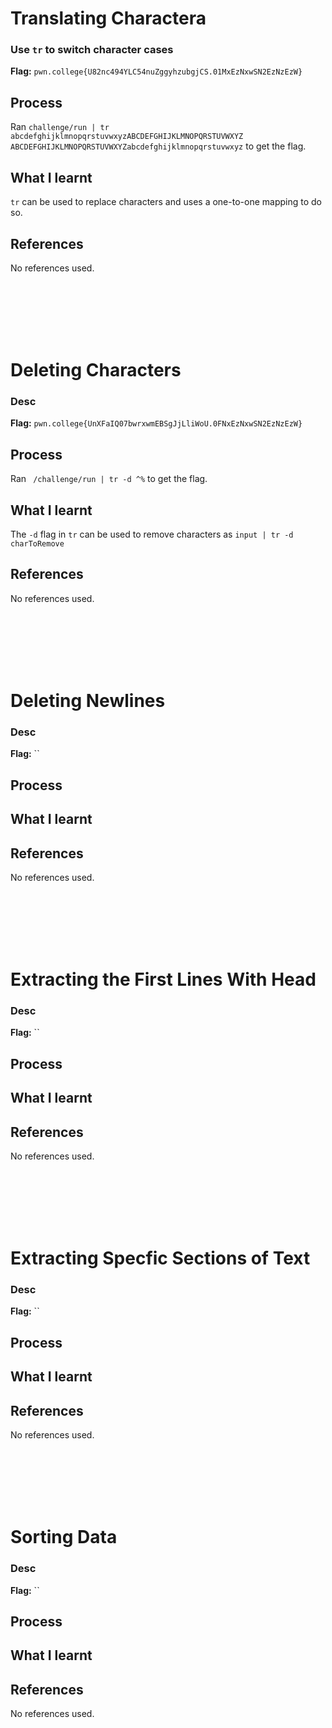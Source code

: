 # Translating Charactera

### Use `tr` to switch character cases

**Flag:** `pwn.college{U82nc494YLC54nuZggyhzubgjCS.01MxEzNxwSN2EzNzEzW}`

## Process
Ran `challenge/run | tr abcdefghijklmnopqrstuvwxyzABCDEFGHIJKLMNOPQRSTUVWXYZ ABCDEFGHIJKLMNOPQRSTUVWXYZabcdefghijklmnopqrstuvwxyz` to get the flag.

## What I learnt
`tr` can be used to replace characters and uses a one-to-one mapping to do so.

## References
No references used.



<br><br><br><br><br>



# Deleting Characters

### Desc

**Flag:** `pwn.college{UnXFaIQ07bwrxwmEBSgJjLliWoU.0FNxEzNxwSN2EzNzEzW}`

## Process
Ran ` /challenge/run | tr -d ^%` to get the flag.

## What I learnt
The `-d` flag in `tr` can be used to remove characters as `input | tr -d charToRemove`

## References
No references used.



<br><br><br><br><br>



# Deleting Newlines

### Desc

**Flag:** ``

## Process


## What I learnt


## References
No references used.



<br><br><br><br><br>



# Extracting the First Lines With Head

### Desc

**Flag:** ``

## Process


## What I learnt


## References
No references used.



<br><br><br><br><br>



# Extracting Specfic Sections of Text

### Desc

**Flag:** ``

## Process


## What I learnt


## References
No references used.



<br><br><br><br><br>



# Sorting Data

### Desc

**Flag:** ``

## Process


## What I learnt


## References
No references used.
